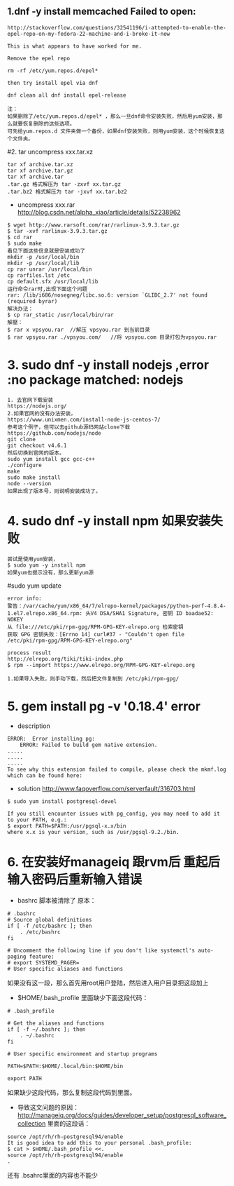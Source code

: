 ## 1.dnf -y install memcached Failed to open:
```
http://stackoverflow.com/questions/32541196/i-attempted-to-enable-the-epel-repo-on-my-fedora-22-machine-and-i-broke-it-now

This is what appears to have worked for me.

Remove the epel repo

rm -rf /etc/yum.repos.d/epel*

then try install epel via dnf

dnf clean all dnf install epel-release

注：
如果删除了/etc/yum.repos.d/epel* ，那么一旦dnf命令安装失败，然后用yum安装，那么就要恢复删除的这些选项。
可先给yum.repos.d 文件夹做一个备份，如果dnf安装失败，则用yum安装，这个时候恢复这个文件夹。
```
#2. tar uncompress xxx.tar.xz
```
tar xf archive.tar.xz
tar xf archive.tar.gz
tar xf archive.tar
.tar.gz 格式解压为 tar -zxvf xx.tar.gz
.tar.bz2 格式解压为 tar -jxvf xx.tar.bz2

```
* uncompress xxx.rar
http://blog.csdn.net/alpha_xiao/article/details/52238962
```
$ wget http://www.rarsoft.com/rar/rarlinux-3.9.3.tar.gz  
$ tar -xvf rarlinux-3.9.3.tar.gz  
$ cd rar  
$ sudo make
看见下面这些信息就是安装成功了
mkdir -p /usr/local/bin
mkdir -p /usr/local/lib
cp rar unrar /usr/local/bin
cp rarfiles.lst /etc
cp default.sfx /usr/local/lib
运行命令rar时,出现下面这个问题
rar: /lib/i686/nosegneg/libc.so.6: version `GLIBC_2.7' not found (required byrar)
解决办法：
$ cp rar_static /usr/local/bin/rar
解壓：
$ rar x vpsyou.rar  //解压 vpsyou.rar 到当前目录
$ rar vpsyou.rar ./vpsyou.com/   //将 vpsyou.com 目录打包为vpsyou.rar
```

# 3. sudo dnf -y install nodejs ,error :no package matched: nodejs
```
1. 去官网下载安装
https://nodejs.org/
2.如果官网的没有办法安装，
https://www.unixmen.com/install-node-js-centos-7/
参考这个例子，但可以去github源码网站clone下载
https://github.com/nodejs/node 
git clone 
git checkout v4.6.1
然后切换到官网的版本。
sudo yum install gcc gcc-c++
./configure
make
sudo make install
node --version
如果出现了版本号，则说明安装成功了。
```
# 4. sudo dnf -y install npm 如果安装失败
```
尝试是使用yum安装，
$ sudo yum -y install npm
如果yum也提示没有，那么更新yum源
```
#sudo yum update
```
error info:
警告：/var/cache/yum/x86_64/7/elrepo-kernel/packages/python-perf-4.8.4-1.el7.elrepo.x86_64.rpm: 头V4 DSA/SHA1 Signature, 密钥 ID baadae52: NOKEY
从 file:///etc/pki/rpm-gpg/RPM-GPG-KEY-elrepo.org 检索密钥
获取 GPG 密钥失败：[Errno 14] curl#37 - "Couldn't open file /etc/pki/rpm-gpg/RPM-GPG-KEY-elrepo.org"

process result
http://elrepo.org/tiki/tiki-index.php
$ rpm --import https://www.elrepo.org/RPM-GPG-KEY-elrepo.org

1.如果导入失败，则手动下载，然后把文件复制到 /etc/pki/rpm-gpg/

```
# 5. gem install pg -v '0.18.4'  error
* description
```
ERROR:  Error installing pg:
	ERROR: Failed to build gem native extension.
.....
.....
.....
To see why this extension failed to compile, please check the mkmf.log which can be found here:
```
* solution
http://www.faqoverflow.com/serverfault/316703.html
```
$ sudo yum install postgresql-devel

If you still encounter issues with pg_config, you may need to add it to your PATH, e.g.:
$ export PATH=$PATH:/usr/pgsql-x.x/bin
where x.x is your version, such as /usr/pgsql-9.2./bin.
```
# 6. 在安装好manageiq 跟rvm后 重起后输入密码后重新输入错误

* bashrc 脚本被清除了
原本：
```
# .bashrc
# Source global definitions
if [ -f /etc/bashrc ]; then
	. /etc/bashrc
fi

# Uncomment the following line if you don't like systemctl's auto-paging feature:
# export SYSTEMD_PAGER=
# User specific aliases and functions
```
如果没有这一段，那么首先用root用户登陆，然后进入用户目录把这段加上
* $HOME/.bash_profile 里面缺少下面这段代码：
```
# .bash_profile

# Get the aliases and functions
if [ -f ~/.bashrc ]; then
	. ~/.bashrc
fi

# User specific environment and startup programs

PATH=$PATH:$HOME/.local/bin:$HOME/bin

export PATH
```
如果缺少这段代码，那么复制这段代码到里面。

* 导致这文问题的原因：
http://manageiq.org/docs/guides/developer_setup/postgresql_software_collection
里面的这段话：
```
source /opt/rh/rh-postgresql94/enable
It is good idea to add this to your personal .bash_profile:
$ cat > $HOME/.bash_profile <<.
source /opt/rh/rh-postgresql94/enable
.
```
还有 .bsahrc里面的内容也不能少






